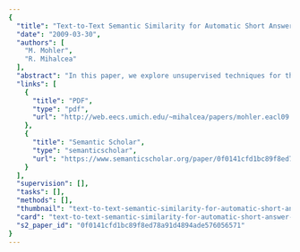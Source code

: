 ```yaml
---
{
  "title": "Text-to-Text Semantic Similarity for Automatic Short Answer Grading",
  "date": "2009-03-30",
  "authors": [
    "M. Mohler",
    "R. Mihalcea"
  ],
  "abstract": "In this paper, we explore unsupervised techniques for the task of automatic short answer grading. We compare a number of knowledge-based and corpus-based measures of text similarity, evaluate the effect of domain and size on the corpus-based measures, and also introduce a novel technique to improve the performance of the system by integrating automatic feedback from the student answers. Overall, our system significantly and consistently outperforms other unsupervised methods for short answer grading that have been proposed in the past.",
  "links": [
    {
      "title": "PDF",
      "type": "pdf",
      "url": "http://web.eecs.umich.edu/~mihalcea/papers/mohler.eacl09.pdf"
    },
    {
      "title": "Semantic Scholar",
      "type": "semanticscholar",
      "url": "https://www.semanticscholar.org/paper/0f0141cfd1bc89f8ed78a91d4894ade576056571"
    }
  ],
  "supervision": [],
  "tasks": [],
  "methods": [],
  "thumbnail": "text-to-text-semantic-similarity-for-automatic-short-answer-grading-thumb.jpg",
  "card": "text-to-text-semantic-similarity-for-automatic-short-answer-grading-card.jpg",
  "s2_paper_id": "0f0141cfd1bc89f8ed78a91d4894ade576056571"
}
---
```


